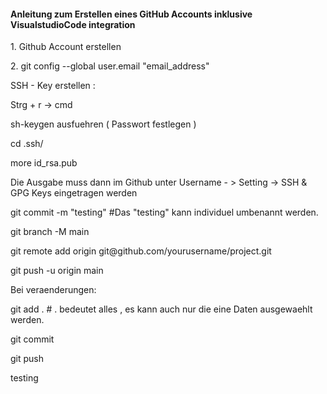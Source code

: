 #### Anleitung zum Erstellen eines GitHub Accounts inklusive VisualstudioCode integration
<p>
1. Github Account erstellen
<p>
<p>
2. git config --global user.email "email_address"
<p>
<p>
SSH - Key erstellen : 
<p>
Strg + r -> cmd
<p>
  sh-keygen ausfuehren ( Passwort festlegen )
<p>
<p> cd .ssh/
<p> more id_rsa.pub
<p> Die Ausgabe muss dann im Github unter Username - > Setting -> SSH & GPG Keys eingetragen werden
<p> git commit -m "testing" #Das "testing" kann individuel umbenannt werden.
<p> git branch -M main
<p> git remote add origin git@github.com/yourusername/project.git
<p> git push -u origin main
 <p>
<p>
<p>Bei veraenderungen:
<p>git add . # . bedeutet alles , es kann auch nur die eine Daten ausgewaehlt werden.
<p>git commit
<p>git push
<p>testing